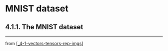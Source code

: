 # MNIST dataset

## 4.1.1. The MNIST dataset


---
from [[_4-1-vectors-tensors-rep-imgs]]

[//begin]: # "Autogenerated link references for markdown compatibility"
[_4-1-vectors-tensors-rep-imgs]: _4-1-vectors-tensors-rep-imgs.md "Vectors Tensors Rep Imgs"
[//end]: # "Autogenerated link references"